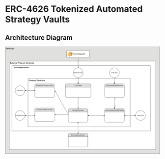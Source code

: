 # ERC-4626 Tokenized Automated Strategy Vaults

## Architecture Diagram

![Architecture Diagram](docs/architecture_diagram_3.png)
